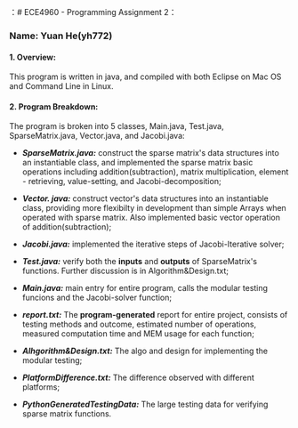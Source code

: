 ：# ECE4960 - Programming Assignment 2：
### Name: Yuan He(yh772)

#### 1. Overview:

This program is written in java, and compiled with both Eclipse on Mac OS and Command Line in Linux.

#### 2. Program Breakdown:

The program is broken into 5 classes, Main.java, Test.java, SparseMatrix.java, Vector.java, and Jacobi.java:

 - ***SparseMatrix.java:*** construct the sparse matrix's data structures into an instantiable class, and implemented the sparse matrix basic operations including addition(subtraction), matrix multiplication, element - retrieving, value-setting, and Jacobi-decomposition;
 
 - ***Vector. java:*** construct vector's data structures into an instantiable class, providing more flexibilty in development than simple Arrays when operated with sparse matrix. Also implemented basic vector operation of addition(subtraction);
 
 - ***Jacobi.java:*** implemented the iterative steps of Jacobi-Iterative solver;
 
 - ***Test.java:*** verify both the **inputs** and **outputs** of SparseMatrix's functions. Further discussion is in Algorithm&Design.txt;
 
 - ***Main.java:*** main entry for entire program, calls the modular testing funcions and the Jacobi-solver function;

 - ***report.txt:*** The **program-generated** report for entire project, consists of testing methods and outcome, estimated number of operations, measured computation time and MEM usage for each function;
 
 - ***Alhgorithm&Design.txt:*** The algo and design for implementing the modular testing;
 
 - ***PlatformDifference.txt:*** The difference observed with different platforms;
 
 - ***PythonGeneratedTestingData:*** The large testing data for verifying sparse matrix functions.
